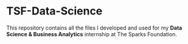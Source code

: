 # TSF-Data-Science
This repository contains all the files I developed and used for my **Data Science &amp; Business Analytics** internship at The Sparks Foundation.
